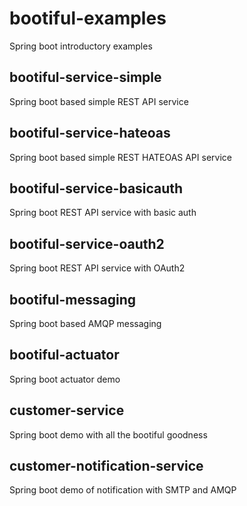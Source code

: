 # bootiful-examples
Spring boot introductory examples

## bootiful-service-simple
Spring boot based simple REST API service

## bootiful-service-hateoas
Spring boot based simple REST HATEOAS API service

## bootiful-service-basicauth
Spring boot REST API service with basic auth

## bootiful-service-oauth2
Spring boot REST API service with OAuth2

## bootiful-messaging
Spring boot based AMQP messaging

## bootiful-actuator
Spring boot actuator demo

## customer-service
Spring boot demo with all the bootiful goodness

## customer-notification-service
Spring boot demo of notification with SMTP and AMQP

